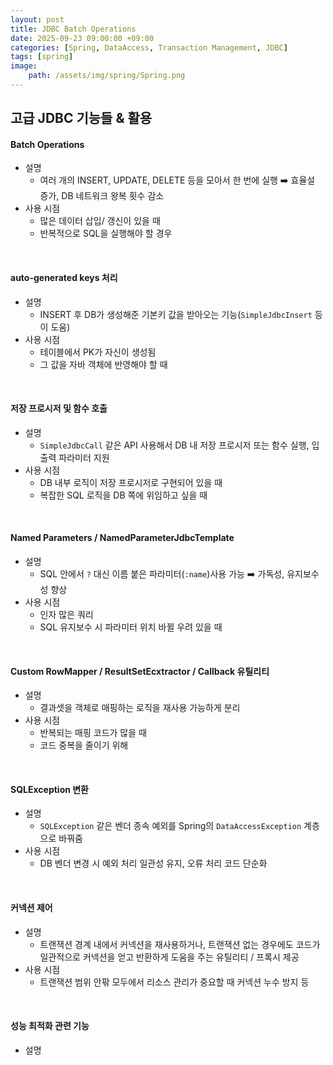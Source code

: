```yaml
---
layout: post
title: JDBC Batch Operations
date: 2025-09-23 09:00:00 +09:00
categories: [Spring, DataAccess, Transaction Management, JDBC]
tags: [spring]
image:
    path: /assets/img/spring/Spring.png
---
```


## 고급 JDBC 기능들 & 활용

#### Batch Operations

- 설명
  - 여러 개의 INSERT, UPDATE, DELETE 등을 모아서 한 번에 실행 ➡️ 효율설 증가, DB 네트워크 왕복 횟수 감소
- 사용 시점
  - 많은 데이터 삽입/ 갱신이 있을 때
  - 반복적으로 SQL을 실행해야 할 경우

<br>

#### auto-generated keys 처리

- 설명
  - INSERT 후 DB가 생성해준 기본키 값을 받아오는 기능(`SimpleJdbcInsert` 등이 도움)
- 사용 시점
  - 테이블에서 PK가 자신이 생성됨
  - 그 값을 자바 객체에 반영해야 할 때

<br>

#### 저장 프로시저 및 함수 호출

- 설명
  - `SimpleJdbcCall` 같은 API 사용해서 DB 내 저장 프로시저 또는 함수 실행, 입출력 파라미터 지원
- 사용 시점
  - DB 내부 로직이 저장 프로시저로 구현되어 있을 때
  - 복잡한 SQL 로직을 DB 쪽에 위임하고 싶을 때

<br>

#### Named Parameters / NamedParameterJdbcTemplate

- 설명
  - SQL 안에서 `?` 대신 이름 붙은 파라미터(`:name`)사용 가능 ➡️ 가독성, 유지보수성 향상 
- 사용 시점
  - 인자 많은 쿼리
  - SQL 유지보수 시 파라미터 위치 바뀔 우려 있을 때

<br>

#### Custom RowMapper / ResultSetEcxtractor / Callback 유틸리티

- 설명
  - 결과셋을 객체로 매핑하는 로직을 재사용 가능하게 분리
- 사용 시점
  - 반복되는 매핑 코드가 많을 때
  - 코드 중복을 줄이기 위해

<br>

#### SQLException 변환

- 설명
  - `SQLException` 같은 벤더 종속 예외를 Spring의 `DataAccessException` 계층으로 바꿔줌
- 사용 시점
  - DB 벤더 변경 시 예외 처리 일관성 유지, 오류 처리 코드 단순화

<br>

#### 커넥션 제어 

- 설명
  - 트랜잭션 경계 내에서 커넥션을 재사용하거나, 트랜잭션 없는 경우에도 코드가 일관적으로 커넥션을 얻고 반환하게 도움을 주는 유틸리티 / 프록시 제공
- 사용 시점
  - 트랜잭션 범위 안팎 모두에서 리소스 관리가 중요할 때 커넥션 누수 방지 등

<br>

#### 성능 최적화 관련 기능

- 설명